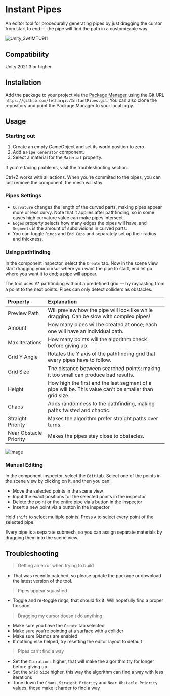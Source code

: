 # Instant Pipes

An editor tool for procedurally generating pipes by just dragging the cursor from start to end — the pipe will find the path in a customizable way.

![Unity_3wtlMTU9I1](https://github.com/letharqic/InstantPipes/assets/44412176/912f3879-1d82-4408-8cef-2698b82608a0)

## Compatibility

Unity 2021.3 or higher.

## Installation

Add the package to your project via the [Package Manager](https://docs.unity3d.com/Manual/upm-ui.html) using the Git URL
`https://github.com/letharqic/InstantPipes.git`. You can also clone the repository and point the Package Manager to your local copy.

## Usage

### Starting out

1. Create an empty GameObject and set its world position to zero.
2. Add a `Pipe Generator` component.
3. Select a material for the `Material` property.

If you're facing problems, visit the troubleshooting section.

Ctrl+Z works with all actions. When you're commited to the pipes, you can just remove the component, the mesh will stay.

### Pipes Settings

- `Curvature` changes the length of the curved parts, making pipes appear more or less curvy. Note that it applies after pathfinding, so in some cases high curvature value can make pipes intersect.
- `Edges` property selects how many edges the pipes will have, and `Segments` is the amount of subdivisions in curved parts. 
- You can toggle `Rings` and `End Caps` and separately set up their radius and thickness.

### Using pathfinding

In the component inspector, select the `Create` tab. Now in the scene view start dragging your cursor where you want the pipe to start, end let go where you want it to end; a pipe will appear.

The tool uses A* pathfinding without a predefined grid — by raycasting from a point to the next points. Pipes can only detect colliders as obstacles.

Property | Explanation
:- | :-
Preview Path | Will preview how the pipe will look like while dragging. Can be slow with complex pipes!
Amount | How many pipes will be created at once; each one will have an individual path.
Max Iterations | How many points will the algorithm check before giving up.
Grid Y Angle | Rotates the Y axis of the pathfinding grid that every pipes have to follow.
Grid Size | The distance between searched points; making it too small can produce bad results.
Height | How high the first and the last segment of a pipe will be. This value can't be smaller than grid size.
Chaos | Adds randomness to the pathfinding, making paths twisted and chaotic.
Straight Priority | Makes the algorithm prefer straight paths over turns.
Near Obstacle Priority | Makes the pipes stay close to obstacles.

![image](https://github.com/letharqic/InstantPipes/assets/44412176/a076dcf6-21d2-46b1-80c9-70cdbd59b00e)

### Manual Editing

In the component inspector, select the `Edit` tab. Select one of the points in the scene view by clicking on it, and then you can:
- Move the selected points in the scene view
- Input the exact positions for the selected points in the inspector
- Delete the point or the entire pipe via a button in the inspector
- Insert a new point via a button in the inspector

Hold `shift` to select multiple points. Press `A` to select every point of the selected pipe.

Every pipe is a separate submesh, so you can assign separate materials by dragging them into the scene view.

## Troubleshooting

> Getting an error when trying to build

- That was recently patched, so please update the package or download the latest version of the tool.

> Pipes appear squashed

- Toggle and re-toggle rings, that should fix it. Will hopefully find a proper fix soon.

> Dragging my cursor doesn't do anything

- Make sure you have the `Create` tab selected
- Make sure you're pointing at a surface with a collider
- Make sure Gizmos are enabled
- If nothing else helped, try resetting the editor layout to default

> Pipes can't find a way

- Set the `Iterations` higher, that will make the algorithm try for longer before giving up
- Set the `Grid Size` higher, this way the algorithm can find a way with less iterations
- Tone down the `Chaos`, `Straight Priority` and `Near Obstacle Priority` values, those make it harder to find a way
